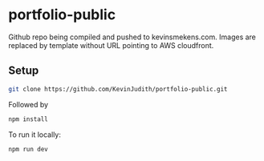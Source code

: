 # portfolio-public

Github repo being compiled and pushed to kevinsmekens.com. Images are replaced by template without URL pointing to AWS cloudfront.

## Setup

```bash
git clone https://github.com/KevinJudith/portfolio-public.git
```

Followed by
```bash
npm install
```

To run it locally:
```bash
npm run dev
```